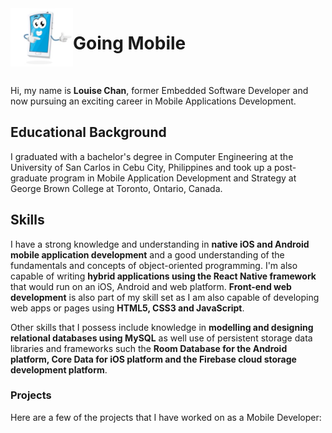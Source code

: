 
<img align="left" src="./images/mobile_icon.png" width=100 />

# Going Mobile        
<br>         

Hi, my name is <b>Louise Chan</b>, former Embedded Software Developer and now pursuing an exciting career in Mobile Applications Development.

## Educational Background
I graduated with a bachelor's degree in Computer Engineering at the University of San Carlos in Cebu City, Philippines and took up a post-graduate program in Mobile Application Development and Strategy at George Brown College at Toronto, Ontario, Canada.

## Skills
I have a strong knowledge and understanding in **native iOS and Android mobile application development** and a good understanding of the fundamentals and concepts of object-oriented programming. I'm also capable of writing **hybrid applications using the React Native framework** that would run on an iOS, Android and web platform. **Front-end web development** is also part of my skill set as I am also capable of developing web apps or pages using **HTML5, CSS3 and JavaScript**.  

Other skills that I possess include knowledge in **modelling and designing relational databases using MySQL** as well use of persistent storage data libraries and frameworks such the **Room Database for the Android platform, Core Data for iOS platform and the Firebase cloud storage development platform**.

### Projects
Here are a few of the projects that I have worked on as a Mobile Developer:








